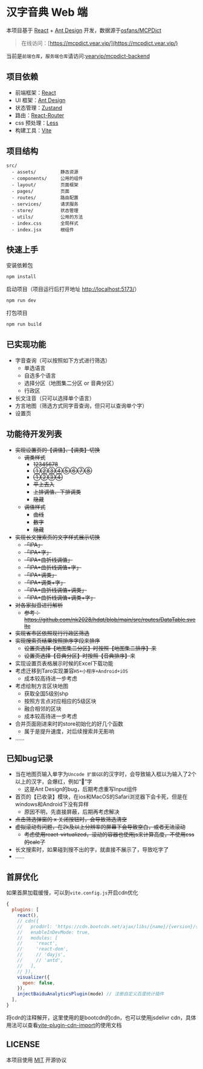 # 汉字音典 Web 端

本项目基于 [React](https://github.com/facebook/react) + [Ant Design](https://github.com/ant-design/ant-design) 开发，数据源于[osfans/MCPDict](https://github.com/osfans/MCPDict)

> 在线访问：[https://mcpdict.vear.vip/](https://mcpdict.vear.vip/)

当前是`前端仓库`，`服务端仓库`请访问:[vearvip/mcpdict-backend](https://github.com/vearvip/mcpdict-backend)

## 项目依赖

- 前端框架：[React](https://github.com/facebook/react)
- UI 框架：[Ant Design](https://github.com/ant-design/ant-design)
- 状态管理：[Zustand](https://github.com/pmndrs/zustand)
- 路由：[React-Router](https://github.com/ReactTraining/react-router)
- css 预处理：[Less](https://github.com/less/less.js)
- 构建工具：[Vite](https://github.com/vitejs/vite)

## 项目结构

```
src/
  - assets/         静态资源
  - components/     公用的组件
  - layout/         页面框架
  - pages/          页面
  - routes/         路由配置
  - services/       请求服务
  - store/          状态管理
  - utils/          公用的方法
  - index.css       全局样式
  - index.jsx       根组件
```

## 快速上手

安装依赖包

```bash
npm install
```

启动项目（项目运行后打开地址 [http://localhost:5173/](http://localhost:5173/)）

```bash
npm run dev
```

打包项目
```bash
npm run build
```
## 已实现功能
  - 字音查询（可以按照如下方式进行筛选）
    - 单选语言
    - 自选多个语言
    - 选择分区（地图集二分区 or 音典分区）
    - 行政区
  - 长文注音（只可以选择单个语言）
  - 方言地图（筛选方式同字音查询，但只可以查询单个字）
  - 设置页

## 功能待开发列表  
  - ~~实现设置页的【调值】、【调类】切换~~
    - ~~调类样式~~
      - ~~12345678~~
      - ~~①②③④⑤⑥⑦⑧~~
      - ~~①②③④~~
      - ~~平上去入~~
      - ~~上排调值、下排调类~~
      - ~~隐藏~~
    - ~~调值样式~~
      - ~~曲线~~
      - ~~数字~~
      - ~~隐藏~~
  - ~~实现长文搜索页的文字样式展示切换~~
    - ~~「IPA」~~
    - ~~「IPA+字」~~
    - ~~「IPA+曲折线调值」~~
    - ~~「IPA+曲折线调值+字」~~
    - ~~「IPA+调类」~~
    - ~~「IPA+调类+字」~~
    - ~~「IPA+曲折线调值+调类」~~
    - ~~「IPA+曲折线调值+调类+字」~~
  - ~~对各家拟音进行解析~~
    - ~~参考：https://github.com/nk2028/hdqt/blob/main/src/routes/DataTable.svelte~~
  - ~~实现省市区依照现行行政区筛选~~
  - ~~实现搜索页结果按照排序字段来排序~~
    - ~~设置页选择【地图集二分区】时按照【地图集二排序】来~~
    - ~~设置页选择【音典分区】时按照【音典排序】来~~
  - 实现设置页表格展示时候的Excel下载功能
  - 考虑迁移到Taro实现兼容`H5+小程序+Android+iOS`
    - 成本较高待进一步考虑
  - 考虑绘制方言区块地图
    - 获取全国5级别shp
    - 按照方言点对应相应的5级区块
    - 融合相邻的区块
    - 成本较高待进一步考虑
  - 合并页面刚进来时的store初始化的好几个函数
    - 属于是提升速度，对后续搜索并无影响
  - ......
## 已知bug记录
  - 当在地图页输入单字为`Uncode 扩展G区`的汉字时，会导致输入框以为输入了2个以上的汉字，会爆红，例如“𰃘”字
    - 这是Ant Design的bug，后期考虑重写Input组件
  - 首页的【已收录】模块，在ios和MacOS的Safari浏览器下会卡死，但是在windows和Android下没有异样
    - 原因不明，先直接屏蔽，后期再考虑解决
  - ~~点击筛选弹窗的 x 关闭按钮时，会导致筛选清空~~
  - ~~虚拟滚动有问题，在2k及以上分辨率的屏幕下会导致空白，或者无法滚动~~
    - ~~考虑使用react-virtualized，滚动的容器也使用js来计算高度，不使用css的calc了~~
  - 长文搜索时，如果碰到搜不出的字，就直接不展示了，导致吃字了
  - ......

## 首屏优化
如果首屏加载缓慢，可以到`vite.config.js`开启cdn优化
```js
{
  plugins: [
    react(),
    // cdn({
    //   prodUrl: 'https://cdn.bootcdn.net/ajax/libs/{name}/{version}/{path}',
    //   enableInDevMode: true,
    //   modules: [
    //     'react', 
    //     'react-dom', 
    //     // 'dayjs', 
    //     // 'antd',
    //   ],
    // }), 
    visualizer({
      open: false,
    }),
    injectBaiduAnalyticsPlugin(mode) // 注册自定义百度统计插件
  ],
}
```
将cdn的注释解开，这里使用的是bootcdn的cdn，也可以使用jsdelivr cdn，具体用法可以查看[vite-plugin-cdn-import](https://github.com/MMF-FE/vite-plugin-cdn-import)的使用文档

## LICENSE
本项目使用 [MIT](./LICENSE) 开源协议

